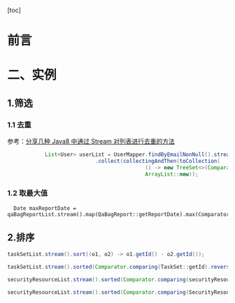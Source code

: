 [toc]









# 前言







# 二、实例



## 1.筛选

### 1.1 去重

参考：[分享几种 Java8 中通过 Stream 对列表进行去重的方法](https://juejin.im/post/5cd6b719f265da03b2044d56)



```java
            List<User> userList = UserMapper.findByEmailNonNull().stream()
                            .collect(collectingAndThen(toCollection(
                                            () -> new TreeSet<>(Comparator.comparing(User::getEmail))),
                                            ArrayList::new));
```



### 1.2 取最大值

```
  Date maxReportDate = qaBagReportList.stream().map(QaBagReport::getReportDate).max(Comparator.comparing(java.util.Date::getTime)).get();
```





## 2.排序

```java
taskSetList.stream().sort((o1, o2) -> o1.getId() - o2.getId());

taskSetList.stream().sorted(Comparator.comparing(TaskSet::getId).reversed()).findFirst()
    
securityResourceList.stream().sorted(Comparator.comparing(securityResource -> securityResource.getResourcePath().toLowerCase())).collect(Collectors.toList());

securityResourceList.stream().sorted(Comparator.comparing(SecurityResource::getDatachangeLasttime)).collect(Collectors.toList());
```













